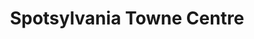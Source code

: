 ---
title: "Spotsylvania Towne Centre"
url: /fredericksburg/spotsylvania-towne-centre/
shop: mall
---